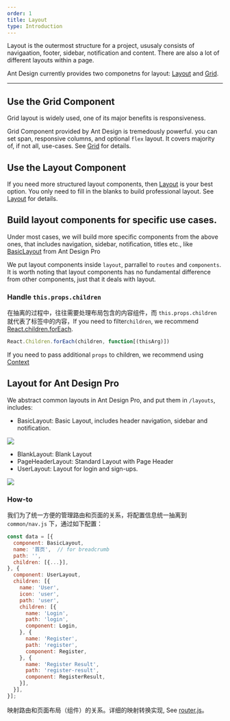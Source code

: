 ```yaml
---
order: 1
title: Layout 
type: Introduction
---
```


Layout is the outermost structure for a project, ususaly consists of navigaation, footer, sidebar, notification and content. There are also a lot of different layouts within a page.

Ant Design currently provides two componetns for layout: [Layout](http://ant.design/components/layout/) and [Grid](http://ant.design/components/grid/).

---

## Use the Grid Component

Grid layout is widely used, one of its major benefits is responsiveness.

Grid Component provided by Ant Design is tremedously powerful. you can set span, responsive columns, and optional `flex` layout. It covers majority of, if not all, use-cases. See [Grid](http://ant.design/components/grid/) for details.

## Use the Layout Component

If you need more structured layout components, then [Layout](http://ant.design/components/layout/) is your best option. You only need to fill in the blanks to build professional layout. See [Layout](http://ant.design/components/layout/) for details.

## Build layout components for specific use cases.

Under most cases, we will build more specific components from the above ones, that includes navigation, sidebar, notification, titles etc., like [BasicLayout](https://github.com/ant-design/ant-design-pro/blob/master/src/layouts/BasicLayout.js) from Ant Design Pro

We put layout components inside `layout`, parrallel to `routes` and `components`. It is worth noting that layout components has no fundamental difference from other components, just that it deals with layout.

### Handle `this.props.children`

在抽离的过程中，往往需要处理布局包含的内容组件，而 `this.props.children` 就代表了标签中的内容，If you need to filter`children`, we recommend [React.children.forEach](https://facebook.github.io/react/docs/react-api.html#react.children.map).

```jsx
React.Children.forEach(children, function[(thisArg)])
```

If you need to pass additional `props` to children, we recommend using [Context](https://facebook.github.io/react/docs/context.html)

## Layout for Ant Design Pro

We abstract common layouts in Ant Design Pro, and put them in `/layouts`, includes:

- BasicLayout: Basic Layout, includes header navigation, sidebar and notification.

<img src="https://gw.alipayobjects.com/zos/rmsportal/oXmyfmffJVvdbmDoGvuF.png" />

- BlankLayout: Blank Layout
- PageHeaderLayout: Standard Layout with Page Header
- UserLayout: Layout for login and sign-ups.

<img src="https://gw.alipayobjects.com/zos/rmsportal/mXsydBXvLqBVEZLMssEy.png" />

### How-to

我们为了统一方便的管理路由和页面的关系，将配置信息统一抽离到 `common/nav.js` 下，通过如下配置：

```jsx
const data = [{
  component: BasicLayout,
  name: '首页',  // for breadcrumb
  path: '',
  children: [{...}],
}, {
  component: UserLayout,
  children: [{
    name: 'User',
    icon: 'user',
    path: 'user',
    children: [{
      name: 'Login',
      path: 'login',
      component: Login,
    }, {
      name: 'Register',
      path: 'register',
      component: Register,
    }, {
      name: 'Register Result',
      path: 'register-result',
      component: RegisterResult,
    }],
  }],
}];
```

映射路由和页面布局（组件）的关系。详细的映射转换实现, See [router.js](https://github.com/ant-design/ant-design-pro/blob/master/src/router.js)。
